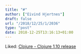 ```yaml
---
title: "#"
author: ["Eivind Hjertnes"]
draft: false
url: "/2018/12/25/1/2036"
type: "post"
date: 2018-12-25T13:16:13+01:00
---
```


Liked: [Clojure -
Clojure 1.10 release](https://clojure.org/news/2018/12/17/clojure110)
